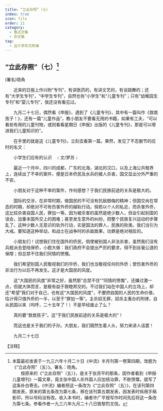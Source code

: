 ```yaml
---
title: “立此存照”（七）
index: true
icon: file
order: 21
category:
  - 鲁迅文集
  - 杂文集
tag:  
  - 且介亭杂文附编
---
```


## “立此存照”（七）[^①]

(署名)晓角

　　近来的日报上作兴附“专刊”，有讲医药的，有讲文艺的，有谈跳舞的；还有“大学生专刊”，“中学生专刊”，自然也有“小学生”和“儿童专刊”；只有“幼稚园生专刊”和“婴儿专刊”，我还没有看见过。

　　九月二十七日，偶然看《申报》，遇到了《儿童专刊》，其中有一篇叫作《救救孩子！》，还有一篇“儿童作品”，教小朋友不要看无用的书籍，如果有工夫，“可以看些有用的儿童刊物，或则看看星期日《申报》出版的《儿童专刊》，那是可以增进我们儿童知识的”。

　　在手里的就是这《儿童专刊》，立刻去看第一篇。果然，发见了不忍删节的应时的名文：
 
 
　　小学生们应有的认识　﹙文/梦苏﹚
 
　　最近一个月中，四川的成都，广东的北海，湖北的汉口，以及上海公共租界上，连续出了不幸的案件，便是日本侨民及水兵的被人杀害，国交显出分外严重的不安。

　　小朋友对于这种不幸的案件，作何感想？于我们民族前途的关系是极大的。

　　国际的交涉，在非常时期，做国民的不可没有抗敌御侮的精神；但国交尚在常态的时期，却绝对不可有伤害外侨的越轨行动。倘若以个人的私忿，而杀害外侨，这比较杀害自国人民，罪加一等。因为被杀害的虽然是绝少数人，但会引起别国的误会，加重本国外交上的困难；甚至发生意外的纠纷，把整个民族复兴运动的步骤乱了。这种少数人无意识的轨外行动，实是国法的罪人，民族的败类。我们当引为大戒。要知道这种举动，和战士在战争时的杀敌致果，功罪是绝对相反的。

　　小朋友们！试想我们住在国外的侨民，倘使被别国人非法杀害，虽然我们没有兵舰派去登陆保侨，小题大做：我们政府不会提出严厉的要求，得不到丝毫公道的保障；但总禁不住我们同情的愤慨。

　　我们希望别国人民敬视我们的华侨，我们也当敬视任何的外侨；使伤害外侨的非法行为以后不再发生。这才是大国民的风度。

　　这“大国民的风度”非常之好，虽然那“总禁不住”“同情的愤慨”，还嫌过激一点，但就大体而言，是极有益于敦睦邦交的。不过我们站在中国人的立场上，却还“希望”我们对于自己，也有这“大国民的风度”，不要把自国的人民的生命价值，估计得只值外侨的一半，以至于“罪加一等”。主杀奴无罪，奴杀主重办的刑律，自从民国以来（呜呼，二十五年了！）不是早经废止了么？

　　真的要“救救孩子”。这“于我们民族前途的关系是极大的”！

　　而这也是关于我们的子孙。大朋友，我们既然生着人头，努力来讲人话罢！

　　九月二十七日

【注释】

[^①]:本篇最初发表于一九三六年十月二十日《中流》半月刊第一卷第四期，改题为《“立此存照”（五）》。署名：晓角。  
    　　按原来的《“立此存照”（五）》，是关于张资平的那条，因作者看到《申报·儿童增刊》一篇文章，竟主张中国人杀外国人应加倍治罪，不胜愤慨，就写了这条补白寄去。《中流》编者把这一条改为《“立此存照”（五）》，在该刊第四期发表，原来的第五条改为第七条，移在该刊第五期发表，因发表时係用手稿影印，所以号码没有改。收入本书时，编者许广平按写作时间先后将这一条改为第七条。参看作者一九三六年九月二十八日致黎烈文信。
